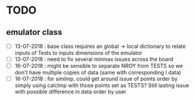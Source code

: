 # TODO

## emulator class
* [ ] 13-07-2018 : base class requires an global -> local dictionary to relate inputs of Tests to inputs dimensions of the emulator
* [ ] 13-07-2018 : need to fix several minmax issues across the board
* [ ] 16-07-2018 : might be sensible to separate NROY from TESTS so we don't have multiple copies of data (same with corresponding I data)
* [ ] 16-07-2018 : for simImp, could get around issue of points order by simply using calcImp with those points set as TESTS? Still lasting issue with possible difference in data order by user
